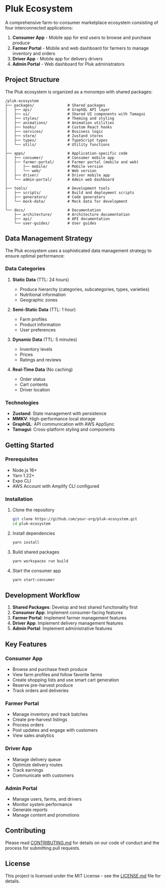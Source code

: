 # Pluk Ecosystem

A comprehensive farm-to-consumer marketplace ecosystem consisting of four interconnected applications:

1. **Consumer App** - Mobile app for end users to browse and purchase produce
2. **Farmer Portal** - Mobile and web dashboard for farmers to manage inventory and orders
3. **Driver App** - Mobile app for delivery drivers
4. **Admin Portal** - Web dashboard for Pluk administrators

## Project Structure

The Pluk ecosystem is organized as a monorepo with shared packages:

```
/pluk-ecosystem
├── packages/               # Shared packages
│   ├── api/                # GraphQL API layer
│   ├── ui/                 # Shared UI components with Tamagui
│   ├── styles/             # Theming and styling
│   ├── animations/         # Animation utilities
│   ├── hooks/              # Custom React hooks
│   ├── services/           # Business logic
│   ├── store/              # Zustand stores
│   ├── types/              # TypeScript types
│   └── utils/              # Utility functions
│
├── apps/                   # Application-specific code
│   ├── consumer/           # Consumer mobile app
│   ├── farmer-portal/      # Farmer portal (mobile and web)
│   │   ├── mobile/         # Mobile version
│   │   └── web/            # Web version
│   ├── driver/             # Driver mobile app
│   └── admin-portal/       # Admin web dashboard
│
├── tools/                  # Development tools
│   ├── scripts/            # Build and deployment scripts
│   ├── generators/         # Code generators
│   └── mock-data/          # Mock data for development
│
└── docs/                   # Documentation
    ├── architecture/       # Architecture documentation
    ├── api/                # API documentation
    └── user-guides/        # User guides
```

## Data Management Strategy

The Pluk ecosystem uses a sophisticated data management strategy to ensure optimal performance:

### Data Categories

1. **Static Data** (TTL: 24 hours)
   - Produce hierarchy (categories, subcategories, types, varieties)
   - Nutritional information
   - Geographic zones

2. **Semi-Static Data** (TTL: 1 hour)
   - Farm profiles
   - Product information
   - User preferences

3. **Dynamic Data** (TTL: 5 minutes)
   - Inventory levels
   - Prices
   - Ratings and reviews

4. **Real-Time Data** (No caching)
   - Order status
   - Cart contents
   - Driver location

### Technologies

- **Zustand**: State management with persistence
- **MMKV**: High-performance local storage
- **GraphQL**: API communication with AWS AppSync
- **Tamagui**: Cross-platform styling and components

## Getting Started

### Prerequisites

- Node.js 16+
- Yarn 1.22+
- Expo CLI
- AWS Account with Amplify CLI configured

### Installation

1. Clone the repository
   ```bash
   git clone https://github.com/your-org/pluk-ecosystem.git
   cd pluk-ecosystem
   ```

2. Install dependencies
   ```bash
   yarn install
   ```

3. Build shared packages
   ```bash
   yarn workspaces run build
   ```

4. Start the consumer app
   ```bash
   yarn start:consumer
   ```

## Development Workflow

1. **Shared Packages**: Develop and test shared functionality first
2. **Consumer App**: Implement consumer-facing features
3. **Farmer Portal**: Implement farmer management features
4. **Driver App**: Implement delivery management features
5. **Admin Portal**: Implement administrative features

## Key Features

### Consumer App
- Browse and purchase fresh produce
- View farm profiles and follow favorite farms
- Create shopping lists and use smart cart generation
- Reserve pre-harvest produce
- Track orders and deliveries

### Farmer Portal
- Manage inventory and track batches
- Create pre-harvest listings
- Process orders
- Post updates and engage with customers
- View sales analytics

### Driver App
- Manage delivery queue
- Optimize delivery routes
- Track earnings
- Communicate with customers

### Admin Portal
- Manage users, farms, and drivers
- Monitor system performance
- Generate reports
- Manage content and promotions

## Contributing

Please read [CONTRIBUTING.md](CONTRIBUTING.md) for details on our code of conduct and the process for submitting pull requests.

## License

This project is licensed under the MIT License - see the [LICENSE.md](LICENSE.md) file for details.
